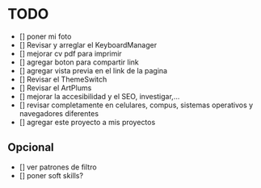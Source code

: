 # TODO

- [] poner mi foto
- [] Revisar y arreglar el KeyboardManager
- [] mejorar cv pdf para imprimir
- [] agregar boton para compartir link
- [] agregar vista previa en el link de la pagina
- [] Revisar el ThemeSwitch
- [] Revisar el ArtPlums
- [] mejorar la accesibilidad y el SEO, investigar,...
- [] revisar completamente en celulares, compus, sistemas operativos y navegadores diferentes
- [] agregar este proyecto a mis proyectos

## Opcional

- [] ver patrones de filtro
- [] poner soft skills?
